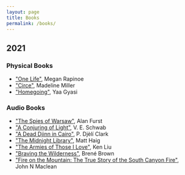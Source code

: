 ```yaml
---
layout: page
title: Books
permalink: /books/
---
```


## 2021


### Physical Books
- <a href="https://www.amazon.com/One-Life-Megan-Rapinoe/dp/1984881167" target="_blank">"One Life"</a>, Megan Rapinoe
- <a href="https://www.amazon.com/Circe-Madeline-Miller/dp/0316556327" target="_blank">"Circe"</a>, Madeline Miller
- <a href="https://www.amazon.com/Homegoing-Yaa-Gyasi/dp/1101971061" target="_blank">"Homegoing"</a>, Yaa Gyasi

### Audio Books
- <a href="https://www.amazon.com/Spies-Warsaw-Novel-Alan-Furst/dp/0812977378" target="_blank">"The Spies of Warsaw"</a>, Alan Furst
- <a href="https://www.amazon.com/Conjuring-Light-Novel-Shades-Magic/dp/0765387476" target="_blank">"A Conjuring of Light"</a>, V. E. Schwab
- <a href="https://www.amazon.com/Dead-Djinn-Cairo-Tor-Com-Original-ebook/dp/B01DJ0NALI" target="_blank">"A Dead Djinn in Cairo"</a>, P. Djèlí Clark
- <a href="https://www.amazon.com/Midnight-Library-Novel-Matt-Haig/dp/0525559477" target="_blank">"The Midnight Library"</a>, Matt Haig
- <a href="https://www.amazon.com/Armies-Those-I-Love/dp/B08S75Z8CR" target="_blank">"The Armies of Those I Love"</a>, Ken Liu
- <a href="https://www.amazon.com/Braving-Wilderness-Quest-Belonging-Courage/dp/0812995848" target="_blank">"Braving the Wilderness"</a>, Brené Brown
- <a href="https://www.amazon.com/Fire-Mountain-Story-South-Canyon/dp/0061829617" target="_blank">"Fire on the Mountain: The True Story of the South Canyon Fire"</a>, 	
John N Maclean

